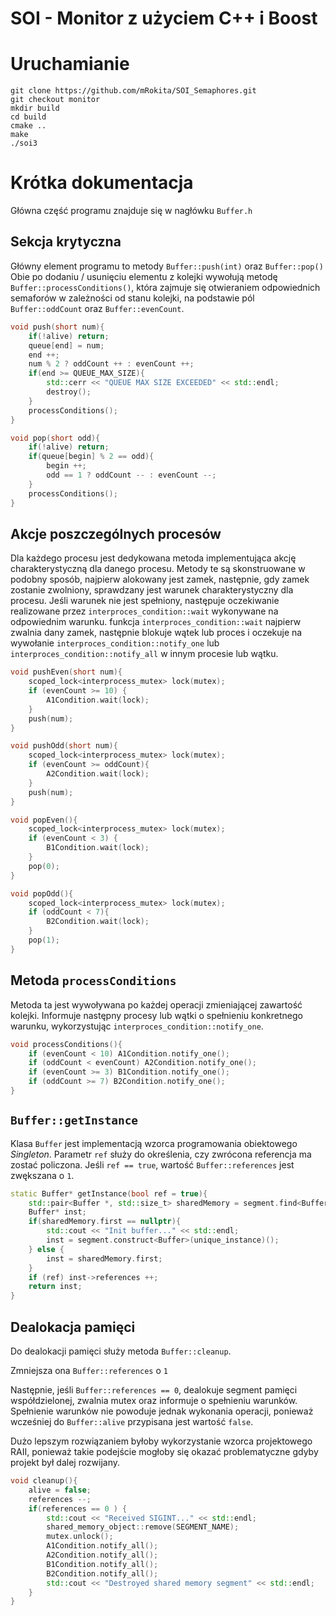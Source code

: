 # SOI - Monitor z użyciem C++ i Boost

# Uruchamianie

```
git clone https://github.com/mRokita/SOI_Semaphores.git
git checkout monitor
mkdir build
cd build
cmake ..
make
./soi3
```

# Krótka dokumentacja

Główna część programu znajduje się w nagłówku `Buffer.h`

## Sekcja krytyczna

Główny element programu to metody `Buffer::push(int)` oraz `Buffer::pop()`  
Obie po dodaniu / usunięciu elementu z kolejki wywołują metodę `Buffer::processConditions()`, która zajmuje się otwieraniem odpowiednich semaforów w zależności od stanu kolejki, na podstawie pól `Buffer::oddCount` oraz `Buffer::evenCount`.

```C++
void push(short num){
    if(!alive) return;
    queue[end] = num;
    end ++;
    num % 2 ? oddCount ++ : evenCount ++;
    if(end >= QUEUE_MAX_SIZE){
        std::cerr << "QUEUE MAX SIZE EXCEEDED" << std::endl;
        destroy();
    }
    processConditions();
}
```


```C++
void pop(short odd){
    if(!alive) return;
    if(queue[begin] % 2 == odd){
        begin ++;
        odd == 1 ? oddCount -- : evenCount --;
    }
    processConditions();
}
```
## Akcje poszczególnych procesów

Dla każdego procesu jest dedykowana metoda implementująca akcję charakterystyczną dla danego procesu. 
Metody te są skonstruowane w podobny sposób, najpierw alokowany jest zamek, następnie, gdy zamek zostanie zwolniony, sprawdzany jest warunek charakterystyczny dla procesu. Jeśli warunek nie jest spełniony, następuje oczekiwanie realizowane przez `interproces_condition::wait` wykonywane na odpowiednim warunku.
funkcja `interproces_condition::wait` najpierw zwalnia dany zamek, następnie blokuje wątek lub proces i oczekuje na wywołanie `interproces_condition::notify_one` lub `interproces_condition::notify_all` w innym procesie lub wątku.

```C++
void pushEven(short num){
    scoped_lock<interprocess_mutex> lock(mutex);
    if (evenCount >= 10) {
        A1Condition.wait(lock);
    }
    push(num);
}

void pushOdd(short num){
    scoped_lock<interprocess_mutex> lock(mutex);
    if (evenCount >= oddCount){
        A2Condition.wait(lock);
    }
    push(num);
}

void popEven(){
    scoped_lock<interprocess_mutex> lock(mutex);
    if (evenCount < 3) {
        B1Condition.wait(lock);
    }
    pop(0);
}

void popOdd(){
    scoped_lock<interprocess_mutex> lock(mutex);
    if (oddCount < 7){
        B2Condition.wait(lock);
    }
    pop(1);
}
```

## Metoda `processConditions` 

Metoda ta jest wywoływana po każdej operacji zmieniającej zawartość kolejki. Informuje następny procesy lub wątki o spełnieniu konkretnego warunku, wykorzystując `interproces_condition::notify_one`.

```C++
void processConditions(){
    if (evenCount < 10) A1Condition.notify_one();
    if (oddCount < evenCount) A2Condition.notify_one();
    if (evenCount >= 3) B1Condition.notify_one();
    if (oddCount >= 7) B2Condition.notify_one();
}
```

## `Buffer::getInstance`

Klasa `Buffer` jest implementacją wzorca programowania obiektowego _Singleton_.  Parametr `ref` służy do określenia, czy zwrócona referencja ma zostać policzona.
Jeśli `ref == true`, wartość `Buffer::references` jest zwększana o `1`.

```C++
static Buffer* getInstance(bool ref = true){
    std::pair<Buffer *, std::size_t> sharedMemory = segment.find<Buffer>(unique_instance);
    Buffer* inst;
    if(sharedMemory.first == nullptr){
        std::cout << "Init buffer..." << std::endl;
        inst = segment.construct<Buffer>(unique_instance)();
    } else {
        inst = sharedMemory.first;
    }
    if (ref) inst->references ++;
    return inst;
}
```

## Dealokacja pamięci

Do dealokacji pamięci służy metoda `Buffer::cleanup`.

Zmniejsza ona `Buffer::references` o `1`

Następnie, jeśli `Buffer::references == 0`, dealokuje segment pamięci współdzielonej, zwalnia mutex oraz informuje o spełnieniu warunków. Spełnienie warunków nie powoduje jednak wykonania operacji, ponieważ wcześniej do `Buffer::alive` przypisana jest wartość `false`.

Dużo lepszym rozwiązaniem byłoby wykorzystanie wzorca projektowego RAII, ponieważ takie podejście mogłoby się okazać problematyczne gdyby projekt był dalej rozwijany.

```C++
void cleanup(){
    alive = false;
    references --;
    if(references == 0 ) {
        std::cout << "Received SIGINT..." << std::endl;
        shared_memory_object::remove(SEGMENT_NAME);
        mutex.unlock();
        A1Condition.notify_all();
        A2Condition.notify_all();
        B1Condition.notify_all();
        B2Condition.notify_all();
        std::cout << "Destroyed shared memory segment" << std::endl;
    }
}
```